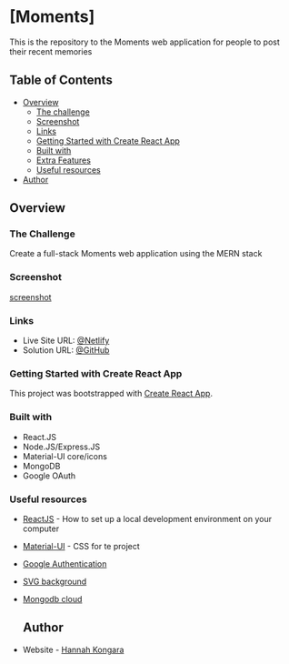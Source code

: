 # [Moments]
This is the repository to the Moments web application for people to post their recent memories

## Table of Contents
- [Overview](#overview)
  - [The challenge](#the-challenge)
  - [Screenshot](#screenshot)
  - [Links](#links)
  - [Getting Started with Create React App](#getting-started-with-create-react-app)
  - [Built with](#built-with)
  - [Extra Features](#extra-features)
  - [Useful resources](#useful-resources)
- [Author](#author)

## Overview

### The Challenge

Create a full-stack Moments web application using the MERN stack

### Screenshot

[screenshot](!tenzies-game/src/screenshots/screenshot.png)


### Links

- Live Site URL: [@Netlify](!https://tenzies-byhannah.netlify.app/)
- Solution URL: [@GitHub](https://github.com/hannahpietersen/memories)

### Getting Started with Create React App

This project was bootstrapped with [Create React App](https://github.com/facebook/create-react-app).

### Built with

- React.JS
- Node.JS/Express.JS
- Material-UI core/icons
- MongoDB
- Google OAuth

### Useful resources

- [ReactJS](https://reactjs.org/tutorial/tutorial.html) - How to set up a local development environment on your computer
- [Material-UI]([https://stackoverflow.com/questions/71743492/issue-importing-createroot-from-react-dom-client](https://mui.com/material-ui/)) - CSS for te project
- [Google Authentication](https://console.cloud.google.com/apis/credentials?project=moments-397018&supportedpurview=project)
- [SVG background](https://svgbackgrounds.com/)
- [Mongodb cloud](https://account.mongodb.com/account/login?n=%2Fv2%2F64dc92daba9d9517ed2caece%23%2Foverview) 

  ## Author

- Website - [Hannah Kongara](!https://hannahk.netlify.app/)
 
